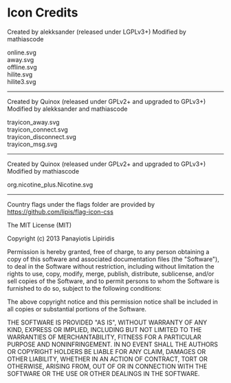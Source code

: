 # Icon Credits

Created by alekksander (released under LGPLv3+)
Modified by mathiascode
 
online.svg  
away.svg  
offline.svg  
hilite.svg  
hilite3.svg

---

Created by Quinox (released under GPLv2+ and upgraded to GPLv3+)
Modified by alekksander and mathiascode

trayicon_away.svg  
trayicon_connect.svg  
trayicon_disconnect.svg  
trayicon_msg.svg

---

Created by Quinox (released under GPLv2+ and upgraded to GPLv3+)
Modified by mathiascode

org.nicotine_plus.Nicotine.svg

---

Country flags under the flags folder are provided by https://github.com/lipis/flag-icon-css

The MIT License (MIT)

Copyright (c) 2013 Panayiotis Lipiridis

Permission is hereby granted, free of charge, to any person obtaining a copy of
this software and associated documentation files (the "Software"), to deal in
the Software without restriction, including without limitation the rights to
use, copy, modify, merge, publish, distribute, sublicense, and/or sell copies
of the Software, and to permit persons to whom the Software is furnished to do
so, subject to the following conditions:

The above copyright notice and this permission notice shall be included in all
copies or substantial portions of the Software.

THE SOFTWARE IS PROVIDED "AS IS", WITHOUT WARRANTY OF ANY KIND, EXPRESS OR
IMPLIED, INCLUDING BUT NOT LIMITED TO THE WARRANTIES OF MERCHANTABILITY,
FITNESS FOR A PARTICULAR PURPOSE AND NONINFRINGEMENT. IN NO EVENT SHALL THE
AUTHORS OR COPYRIGHT HOLDERS BE LIABLE FOR ANY CLAIM, DAMAGES OR OTHER
LIABILITY, WHETHER IN AN ACTION OF CONTRACT, TORT OR OTHERWISE, ARISING FROM,
OUT OF OR IN CONNECTION WITH THE SOFTWARE OR THE USE OR OTHER DEALINGS IN THE
SOFTWARE.
